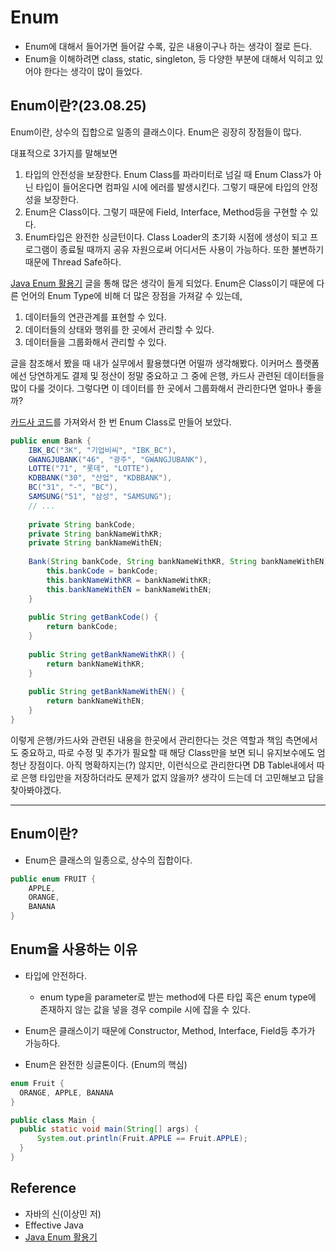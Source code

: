 # Enum

* Enum에 대해서 들어가면 들어갈 수록, 깊은 내용이구나 하는 생각이 절로 든다.
* Enum을 이해하려면 class, static, singleton, 등 다양한 부분에 대해서 익히고 있어야 한다는 생각이 많이 들었다.

## Enum이란?(23.08.25)
Enum이란, 상수의 집합으로 일종의 클래스이다.
Enum은 굉장히 장점들이 많다.

대표적으로 3가지를 말해보면 
1. 타입의 안전성을 보장한다. Enum Class를 파라미터로 넘길 때 Enum Class가 아닌 타입이 들어온다면 컴파일 시에 에러를 발생시킨다. 그렇기 때문에 타입의 안정성을 보장한다.
2. Enum은 Class이다. 그렇기 때문에 Field, Interface, Method등을 구현할 수 있다.
3. Enum타입은 완전한 싱글턴이다. Class Loader의 초기화 시점에 생성이 되고 프로그램이 종료될 때까지 공유 자원으로써 어디서든 사용이 가능하다. 또한 불변하기 때문에 Thread Safe하다.

[Java Enum 활용기](https://techblog.woowahan.com/2527/) 글을 통해 많은 생각이 들게 되었다. Enum은 Class이기 때문에 다른 언어의 Enum Type에 비해 더 많은 장점을 가져갈 수 있는데,
1. 데이터들의 연관관계를 표현할 수 있다.
2. 데이터들의 상태와 행위를 한 곳에서 관리할 수 있다.
3. 데이터들을 그룹화해서 관리할 수 있다. 

글을 참조해서 봤을 때 내가 실무에서 활용했다면 어떨까 생각해봤다. 이커머스 플랫폼에선 당연하게도 결제 및 정산이 정말 중요하고 그 중에 은행, 카드사 관련된 데이터들을 많이 다룰 것이다. 그렇다면 이 데이터를 한 곳에서 그룹화해서 관리한다면
얼마나 좋을까?

[카드사 코드](https://docs.tosspayments.com/reference/codes)를 가져와서 한 번 Enum Class로 만들어 보았다.

```java
public enum Bank {
	IBK_BC("3K", "기업비씨", "IBK_BC"),
	GWANGJUBANK("46", "광주", "GWANGJUBANK"),
	LOTTE("71", "롯데", "LOTTE"),
	KDBBANK("30", "산업", "KDBBANK"),
	BC("31", "-", "BC"),
	SAMSUNG("51", "삼성", "SAMSUNG");
	// ...
  
	private String bankCode;
	private String bankNameWithKR;
	private String bankNameWithEN;
	
	Bank(String bankCode, String bankNameWithKR, String bankNameWithEN) {
		this.bankCode = bankCode;
		this.bankNameWithKR = bankNameWithKR;
		this.bankNameWithEN = bankNameWithEN;
	}
	
	public String getBankCode() {
		return bankCode;
	}
	
	public String getBankNameWithKR() {
		return bankNameWithKR;
	}
	
	public String getBankNameWithEN() {
		return bankNameWithEN;
	}
}

```


이렇게 은행/카드사와 관련된 내용을 한곳에서 관리한다는 것은 역할과 책임 측면에서도 중요하고, 따로 수정 및 추가가 필요할 때 해당 Class만을 보면 되니 유지보수에도 엄청난 장점이다.
아직 명확하지는(?) 않지만, 이런식으로 관리한다면 DB Table내에서 따로 은행 타입만을 저장하더라도 문제가 없지 않을까? 생각이 드는데 더 고민해보고 답을 찾아봐야겠다.

---
## Enum이란?
* Enum은 클래스의 일종으로, 상수의 집합이다.

```java
public enum FRUIT {
    APPLE,
    ORANGE,
    BANANA
}
```

## Enum을 사용하는 이유

* 타입에 안전하다.
  * enum type을 parameter로 받는 method에 다른 타입 혹은 enum type에 존재하지 않는 값을 넣을 경우 compile 시에 잡을 수 있다.

* Enum은 클래스이기 때문에 Constructor, Method, Interface, Field등 추가가 가능하다.

* Enum은 완전한 싱글톤이다. (Enum의 핵심)

```java
enum Fruit {
  ORANGE, APPLE, BANANA
}

public class Main {
  public static void main(String[] args) {
      System.out.println(Fruit.APPLE == Fruit.APPLE);
  }
}

```


## Reference 
* 자바의 신(이상민 저)
* Effective Java
* [Java Enum 활용기](https://techblog.woowahan.com/2527/)